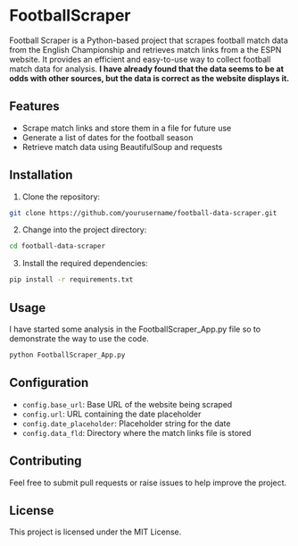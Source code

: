 # FootballScraper

Football Scraper is a Python-based project that scrapes football match data from the English Championship and retrieves match links from a the ESPN website. It provides an efficient and easy-to-use way to collect football match data for analysis. **I have already found that the data seems to be at odds with other sources, but the data is correct as the website displays it.**

## Features

- Scrape match links and store them in a file for future use
- Generate a list of dates for the football season
- Retrieve match data using BeautifulSoup and requests

## Installation

1. Clone the repository:

```bash
git clone https://github.com/yourusername/football-data-scraper.git
```

2. Change into the project directory:

```bash
cd football-data-scraper
```

3. Install the required dependencies:

```bash
pip install -r requirements.txt
```

## Usage

I have started some analysis in the FootballScraper_App.py file so to demonstrate the way to use the code.

```python
python FootballScraper_App.py
```

## Configuration

- `config.base_url`: Base URL of the website being scraped
- `config.url`: URL containing the date placeholder
- `config.date_placeholder`: Placeholder string for the date
- `config.data_fld`: Directory where the match links file is stored

## Contributing

Feel free to submit pull requests or raise issues to help improve the project.

## License

This project is licensed under the MIT License.